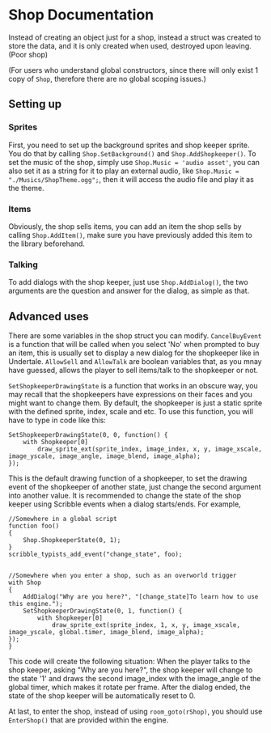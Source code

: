 # Shop Documentation

Instead of creating an object just for a shop, instead a struct was created to store the data, and it
is only created when used, destroyed upon leaving. (Poor shop)


(For users who understand global constructors, since there will only exist 1 copy of `Shop`, therefore
there are no global scoping issues.)

## Setting up
### Sprites
First, you need to set up the background sprites and shop keeper sprite.
You do that by calling `Shop.SetBackground()` and `Shop.AddShopkeeper()`.
To set the music of the shop, simply use `Shop.Music = 'audio asset'`, you can also set it as a string for
it to play an external audio, like `Shop.Music = "./Musics/ShopTheme.ogg";`, then it will access the
audio file and play it as the theme.

### Items
Obviously, the shop sells items, you can add an item the shop sells by calling `Shop.AddItem()`, make
sure you have previously added this item to the library beforehand.

### Talking
To add dialogs with the shop keeper, just use `Shop.AddDialog()`, the two arguments are the question
and answer for the dialog, as simple as that.

## Advanced uses
There are some variables in the shop struct you can modify.
`CancelBuyEvent` is a function that will be called when you select 'No' when prompted to buy an item,
this is usually set to display a new dialog for the shopkeeper like in Undertale.
`AllowSell` and `AllowTalk` are boolean variables that, as you mnay have guessed, allows the player
to sell items/talk to the shopkeeper or not.

`SetShopkeeperDrawingState` is a function that works in an obscure way, you may recall that the shopkeepers
have expressions on their faces and you might want to change them. By default, the shopkeeper is just a
static sprite with the defined sprite, index, scale and etc.
To use this function, you will have to type in code like this:
```gml
SetShopkeeperDrawingState(0, 0, function() {
	with Shopkeeper[0]
		draw_sprite_ext(sprite_index, image_index, x, y, image_xscale, image_yscale, image_angle, image_blend, image_alpha);
});
```
This is the default drawing function of a shopkeeper, to set the drawing event of the shopkeeper of another state, just change
the second argument into another value.
It is recommended to change the state of the shop keeper using Scribble events when a dialog starts/ends.
For example,
```gml
//Somewhere in a global script
function foo()
{
	Shop.ShopkeeperState(0, 1);
}
scribble_typists_add_event("change_state", foo);


//Somewhere when you enter a shop, such as an overworld trigger
with Shop
{
	AddDialog("Why are you here?", "[change_state]To learn how to use this engine.");
	SetShopkeeperDrawingState(0, 1, function() {
		with Shopkeeper[0]
			draw_sprite_ext(sprite_index, 1, x, y, image_xscale, image_yscale, global.timer, image_blend, image_alpha);
});
}
```
This code will create the following situation:
When the player talks to the shop keeper, asking "Why are you here?", the shop keeper will change to
the state '1' and draws the second image_index with the image_angle of the global timer, which makes it
rotate per frame.
After the dialog ended, the state of the shop keeper will be automatically reset to 0.

At last, to enter the shop, instead of using `room_goto(rShop)`, you should use `EnterShop()` that are provided within the engine.